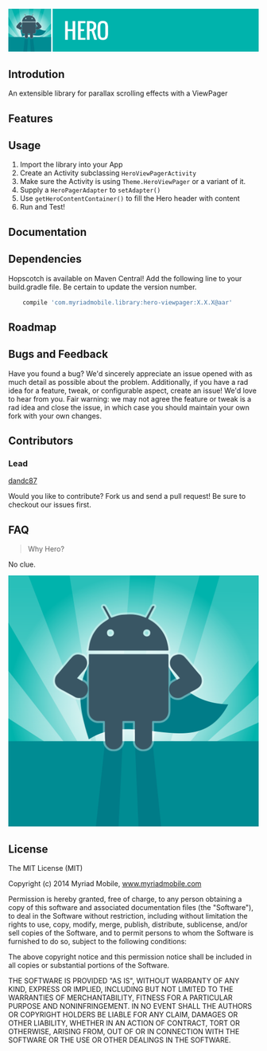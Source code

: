 ![Hero](https://github.com/myriadmobile/hero-viewpager/raw/master/res/hero_banner.png)

Introdution
-------
An extensible library for parallax scrolling effects with a ViewPager

Features
-------

Usage
-----
1. Import the library into your App
2. Create an Activity subclassing `HeroViewPagerActivity`
3. Make sure the Activity is using  `Theme.HeroViewPager` or a variant of it.
4. Supply a `HeroPagerAdapter` to `setAdapter()`
5. Use `getHeroContentContainer()` to fill the Hero header with content
6. Run and Test!

Documentation
-------

Dependencies
-------
Hopscotch is available on Maven Central! Add the following line to your build.gradle file. Be certain to update the version number.
```groovy
    compile 'com.myriadmobile.library:hero-viewpager:X.X.X@aar'
```


Roadmap
-------

Bugs and Feedback
-------
Have you found a bug? We'd sincerely appreciate an issue opened with as much detail as possible about the problem. Additionally, if you have a rad idea for a feature, tweak, or configurable aspect, create an issue! We'd love to hear from you. Fair warning: we may not agree the feature or tweak is a rad idea and close the issue, in which case you should maintain your own fork with your own changes.

Contributors
-------
### Lead
[dandc87](https://github.com/dandc87)

Would you like to contribute? Fork us and send a pull request! Be sure to checkout our issues first.

FAQ
-------
> Why Hero?

No clue.


![Hero](https://github.com/myriadmobile/hero-viewpager/raw/master/res/hero.png)

License
-------

The MIT License (MIT)

Copyright (c) 2014 Myriad Mobile, www.myriadmobile.com

Permission is hereby granted, free of charge, to any person obtaining a copy
of this software and associated documentation files (the "Software"), to deal
in the Software without restriction, including without limitation the rights
to use, copy, modify, merge, publish, distribute, sublicense, and/or sell
copies of the Software, and to permit persons to whom the Software is
furnished to do so, subject to the following conditions:

The above copyright notice and this permission notice shall be included in all
copies or substantial portions of the Software.

THE SOFTWARE IS PROVIDED "AS IS", WITHOUT WARRANTY OF ANY KIND, EXPRESS OR
IMPLIED, INCLUDING BUT NOT LIMITED TO THE WARRANTIES OF MERCHANTABILITY,
FITNESS FOR A PARTICULAR PURPOSE AND NONINFRINGEMENT. IN NO EVENT SHALL THE
AUTHORS OR COPYRIGHT HOLDERS BE LIABLE FOR ANY CLAIM, DAMAGES OR OTHER
LIABILITY, WHETHER IN AN ACTION OF CONTRACT, TORT OR OTHERWISE, ARISING FROM,
OUT OF OR IN CONNECTION WITH THE SOFTWARE OR THE USE OR OTHER DEALINGS IN THE
SOFTWARE.
